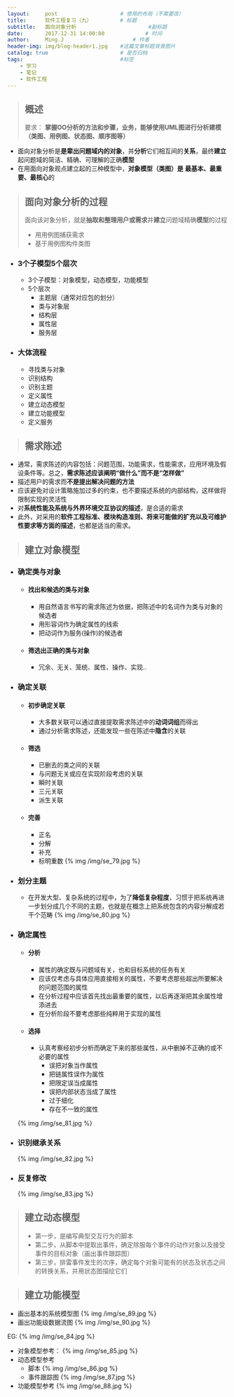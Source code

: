 ```yaml
---
layout:     post                    # 使用的布局（不需要改）
title:      软件工程复习（九）         # 标题
subtitle:   面向对象分析                       #副标题
date:       2017-12-31 14:00:00             # 时间
author:     Ming.J                      # 作者
header-img: img/blog-header1.jpg    #这篇文章标题背景图片
catalog: true                       # 是否归档
tags:                               #标签
    - 学习
    - 笔记
    - 软件工程
---
```


> ## 概述
> 要求： **掌握OO分析的方法和步骤，业务，能够使用UML图进行分析建模（类图、用例图、状态图、顺序图等）**

- 面向对象分析是**是辈出问题域内的对象**，并**分析**它们相互间的**关系**，最终**建立**起问题域的简洁、精确、可理解的正确**模型**
- 在用面向对象观点建立起的三种模型中，**对象模型（类图）是** **最基本、最重要、最核心**的

> ## 面向对象分析的过程
> 面向该对象分析，就是**抽取和整理用户或需求**并**建立**问题域精确**模型**的过程
>   - 用用例图捕获需求
>   - 基于用例图构件类图

- ### 3个子模型5个层次
  - 3个子模型：对象模型，动态模型，功能模型
  - 5个层次
    - 主题层（通常对应包的划分）
    - 类与对象层
    - 结构层
    - 属性层
    - 服务层
- ### 大体流程
  - 寻找类与对象
  - 识别结构
  - 识别主题
  - 定义属性
  - 建立动态模型
  - 建立功能模型
  - 定义服务

> ## 需求陈述

- 通常，需求陈述的内容包括：问题范围，功能需求，性能需求，应用环境及假设条件等。总之，**需求陈述应该阐明“做什么”而不是“怎样做”**
- 描述用户的需求而**不是提出解决问题的方法**
- 应该避免对设计策略施加过多的约束，也不要描述系统的内部结构，这样做将限制实现的灵活性
- 对**系统性能及系统与外界环境交互协议的描述**，是合适的需求
- 此外，对采用的**软件工程标准、模块构造准则、将来可能做的扩充以及可维护性要求等方面的描述**，也都是适当的需求。

> ## 建立对象模型

- ### 确定类与对象
  - #### 找出和候选的类与对象
    - 用自然语言书写的需求陈述为依据，把陈述中的名词作为类与对象的候选者
    - 用形容词作为确定属性的线索
    - 把动词作为服务(操作)的候选者
  - #### 筛选出正确的类与对象
    - 冗余、无关、笼统、属性、操作、实现..
- ### 确定关联
  - #### 初步确定关联
    - 大多数关联可以通过直接提取需求陈述中的**动词词组**而得出
    - 通过分析需求陈述，还能发现一些在陈述中**隐含**的关联
  - #### 筛选
    - 已删去的类之间的关联
    - 与问题无关或应在实现阶段考虑的关联
    - 瞬时关联
    - 三元关联
    - 派生关联
  - #### 完善
    - 正名
    - 分解
    - 补充
    - 标明重数
  {% img  /img/se_79.jpg %}
- ### 划分主题
  - 在开发大型、复杂系统的过程中，为了**降低复杂程度**，习惯于把系统再进一步划分成几个不同的主题，也就是在概念上把系统包含的内容分解成若干个范畴
  {% img  /img/se_80.jpg %}
- ### 确定属性
  - #### 分析
    - 属性的确定既与问题域有关，也和目标系统的任务有关
    - 应该仅考虑与具体应用直接相关的属性，不要考虑那些超出所要解决的问题范围的属性
    - 在分析过程中应该首先找出最重要的属性，以后再逐渐把其余属性增添进去
    - 在分析阶段不要考虑那些纯粹用于实现的属性
  - #### 选择
    - 认真考察经初步分析而确定下来的那些属性，从中删掉不正确的或不必要的属性
      - 误把对象当作属性
      - 把链属性误作为属性
      - 把限定误当成属性
      - 误把内部状态当成了属性
      - 过于细化
      - 存在不一致的属性

  {% img  /img/se_81.jpg %}
- ### 识别继承关系
  {% img  /img/se_82.jpg %}
- ### 反复修改
  {% img  /img/se_83.jpg %}

> ## 建立动态模型
>   - 第一步，是编写典型交互行为的脚本
>   - 第二步，从脚本中提取出事件，确定除服每个事件的动作对象以及接受事件的目标对象（画出事件跟踪图）
>   - 第三步，排雷事件发生的次序，确定每个对象可能有的状态及状态之间的转换关系，并用状态图描绘它们


> ## 建立功能模型

- 画出基本的系统模型图
  {% img  /img/se_89.jpg %}
- 画出功能级数据流图
  {% img  /img/se_90.jpg %}

EG: {% img  /img/se_84.jpg %}
- 对象模型参考：
{% img  /img/se_85.jpg %}
- 动态模型参考
  - 脚本
    {% img  /img/se_86.jpg %}
  - 事件跟踪图
    {% img  /img/se_87.jpg %}
- 功能模型参考
  {% img  /img/se_88.jpg %}
